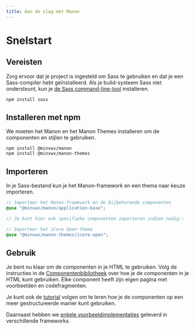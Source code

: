 ```yaml
---
title: Aan de slag met Manon
---
```


# Snelstart

## Vereisten

Zorg ervoor dat je project is ingesteld om Sass te gebruiken en dat je een
Sass-compiler hebt geïnstalleerd. Als je build-systeem Sass niet ondersteunt,
kun je
[de Sass command-line-tool](https://sass-lang.com/documentation/cli/dart-sass/)
installeren.

```plaintext
npm install sass
```

## Installeren met npm

We moeten het Manon en het Manon Themes installeren om de componenten en stijlen
te gebruiken.

```plaintext
npm install @minvws/manon
npm install @minvws/manon-themes
```

## Importeren

In je Sass-bestand kun je het Manon-framework en een thema naar keuze
importeren.

```scss
// Importeer het Manon-framework en de bijbehorende componenten
@use "@minvws/manon/application-base";

// Je kunt hier ook specifieke componenten importeren indien nodig::

// Importeer het iCore Open-thema
@use "@minvws/manon-themes/icore-open";
```

## Gebruik

Je bent nu klaar om de componenten in je HTML te gebruiken. Volg de instructies
in de [Componentenbibliotheek](https://minvws.github.io/nl-rdo-manon/components)
over hoe je de componenten in je HTML kunt gebruiken. Elke component heeft zijn
eigen pagina met voorbeelden en codefragmenten.

Je kunt ook de
[tutorial](https://github.com/minvws/nl-rdo-manon/tree/main/examples/tutorial)
volgen om te leren hoe je de componenten op een meer gestructureerde manier kunt
gebruiken.

Daarnaast hebben we
[enkele voorbeeldimplementaties](https://github.com/minvws/nl-rdo-manon/tree/main/examples/)
geleverd in verschillende frameworks.
